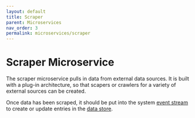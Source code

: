 ```yaml
---
layout: default
title: Scraper
parent: Microservices
nav_order: 3
permalink: microservices/scraper
---
```


# Scraper Microservice

The scraper microservice pulls in data from external data sources. It is built with a plug-in architecture, so that scapers or crawlers for a variety of external sources can be created.

Once data has been scraped, it should be put into the system [event stream](./eventstream) to create or update entries in the [data store](./datastore).
